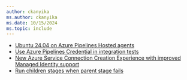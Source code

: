 ```yaml
---
author: ckanyika
ms.author: ckanyika
ms.date: 10/15/2024
ms.topic: include
---
```


- [Ubuntu 24.04 on Azure Pipelines Hosted agents](#ubuntu-2404-on-azure-pipelines-hosted-agents)
- [Use Azure Pipelines Credential in integration tests](#use-azure-pipelines-credential-in-integration-tests)
- [New Azure Service Connection Creation Experience with improved Managed Identity support](#new-azure-service-connection-creation-experience-with-improved-managed-identity-support)
- [Run children stages when parent stage fails](#run-children-stages-when-parent-stage-fails)